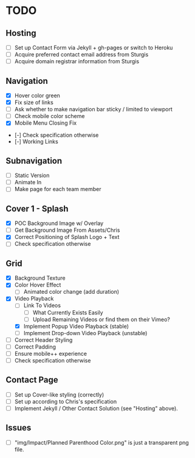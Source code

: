 # TODO

## Hosting

- [ ] Set up Contact Form via Jekyll + gh-pages or switch to Heroku
- [ ] Acquire preferred contact email address from Sturgis
- [ ] Acquire domain registrar information from Sturgis

## Navigation

- [x] Hover color green 
- [x] Fix size of links
- [ ] Ask whether to make navigation bar sticky / limited to viewport
- [ ] Check mobile color scheme
- [x] Mobile Menu Closing Fix
- [-] Check specification otherwise
- [-] Working Links

## Subnavigation

- [ ] Static Version
- [ ] Animate In
- [ ] Make page for each team member

## Cover 1 - Splash

- [x] POC Background Image w/ Overlay
- [ ] Get Background Image From Assets/Chris
- [x] Correct Positioning of Splash Logo + Text
- [ ] Check specification otherwise

## Grid

- [x] Background Texture
- [x] Color Hover Effect
  - [ ] Animated color change (add duration)
- [x] Video Playback 
  - [ ] Link To Videos
    - [ ] What Currently Exists Easily
    - [ ] Upload Remaining Videos or find them on their Vimeo?
  - [x] Implement Popup Video Playback (stable)
  - [ ] Implement Drop-down Video Playback (unstable)
- [ ] Correct Header Styling
- [ ] Correct Padding
- [ ] Ensure mobile++ experience
- [ ] Check specification otherwise

## Contact Page

- [ ] Set up Cover-like styling (correctly)
- [ ] Set up according to Chris's specification
- [ ] Implement Jekyll / Other Contact Solution (see "Hosting" above).

## Issues

- [ ] "img/Impact/Planned Parenthood Color.png" is just a transparent png file.